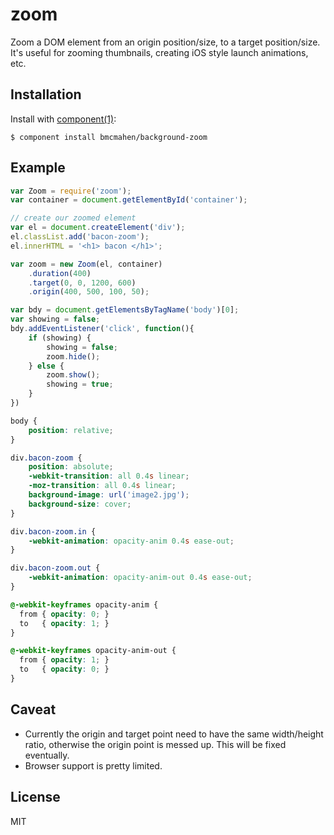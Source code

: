 
# zoom

  Zoom a DOM element from an origin position/size, to a target position/size. It's useful for zooming thumbnails, creating iOS style launch animations, etc.

## Installation

  Install with [component(1)](http://component.io):

    $ component install bmcmahen/background-zoom

## Example

```javascript
var Zoom = require('zoom');
var container = document.getElementById('container');

// create our zoomed element
var el = document.createElement('div');
el.classList.add('bacon-zoom');
el.innerHTML = '<h1> bacon </h1>';

var zoom = new Zoom(el, container)
	.duration(400)
	.target(0, 0, 1200, 600)
	.origin(400, 500, 100, 50);

var bdy = document.getElementsByTagName('body')[0];
var showing = false;
bdy.addEventListener('click', function(){
	if (showing) {
		showing = false;
		zoom.hide();
	} else {
		zoom.show();
		showing = true;
	}
})
```

```css
body {
	position: relative;
}

div.bacon-zoom {
	position: absolute;
	-webkit-transition: all 0.4s linear;
	-moz-transition: all 0.4s linear;
	background-image: url('image2.jpg');
	background-size: cover;
}

div.bacon-zoom.in {
	-webkit-animation: opacity-anim 0.4s ease-out;
}

div.bacon-zoom.out {
	-webkit-animation: opacity-anim-out 0.4s ease-out;
}

@-webkit-keyframes opacity-anim {
  from { opacity: 0; }
  to   { opacity: 1; }
}

@-webkit-keyframes opacity-anim-out {
  from { opacity: 1; }
  to   { opacity: 0; }
}
```

## Caveat

- Currently the origin and target point need to have the same width/height ratio, otherwise the origin point is messed up. This will be fixed eventually.
- Browser support is pretty limited.

## License

  MIT
